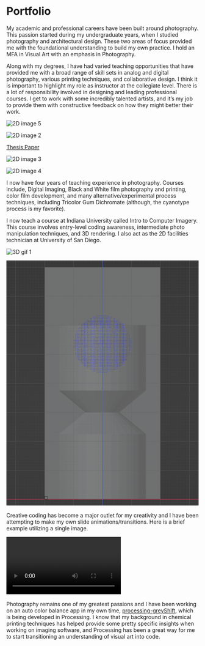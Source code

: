 # Portfolio
My academic and professional careers have been built around photography. This passion started during my undergraduate years, when I studied photography and architectural design. These two areas of focus provided me with the foundational understanding to build my own practice. I hold an MFA in Visual Art with an emphasis in Photography.

Along with my degrees, I have had varied teaching opportunities that have provided me with a broad range of skill sets in analog and digital photography, various printing techniques, and collaborative design. I think it is important to highlight my role as instructor at the collegiate level. There is a lot of responsibility involved in designing and leading professional courses. I get to work with some incredibly talented artists, and it’s my job to provide them with constructive feedback on how they might better their work. 

![2D image 5](/assets/2D/2D_i5.jpg)

![2D image 2](/assets/2D/2D_i2.jpg)

[Thesis Paper](https://core.ac.uk/download/pdf/225126748.pdf)

![2D image 3](/assets/2D/2D_i3.png)

![2D image 4](/assets/2D/2D_i4.png)


I now have four years of teaching experience in photography. Courses include, Digital Imaging, Black and White film photography and printing, color film development, and many alternative/experimental process techniques, including Tricolor Gum Dichromate (although, the cyanotype process is my favorite). 

I now teach a course at Indiana University called Intro to Computer Imagery. This course involves entry-level coding awareness, intermediate photo manipulation techniques, and 3D rendering. I also act as the 2D facilities technician at University of San Diego.

![3D gif 1](/assets/3D/3D_a1.gif)

![3D gif 2](/assets/3D/3D_a2.gif)

Creative coding has become a major outlet for my creativity and I have been attempting to make my own slide animations/transitions. Here is a brief example utilizing a single image.

![Motion mov 1](/assets/Motion/Motion_a1.mp4)

 Photography remains one of my greatest passions and I have been working on an auto color balance app in my own time, [processing-greyShift](https://github.com/timothyfaris/processing-greyShift), which is being developed in Processing. I know that my background in chemical printing techniques has helped provide some pretty specific insights when working on imaging software, and Processing has been a great way for me to start transitioning an understanding of visual art into code.